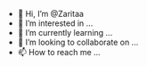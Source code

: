- 👋 Hi, I’m @Zaritaa
- 👀 I’m interested in ...
- 🌱 I’m currently learning ...
- 💞️ I’m looking to collaborate on ...
- 📫 How to reach me ...

<!---
Zaritaa/Zaritaa is a ✨ special ✨ repository because its `README.md` (this file) appears on your GitHub profile.
You can click the Preview link to take a look at your changes.
--->
